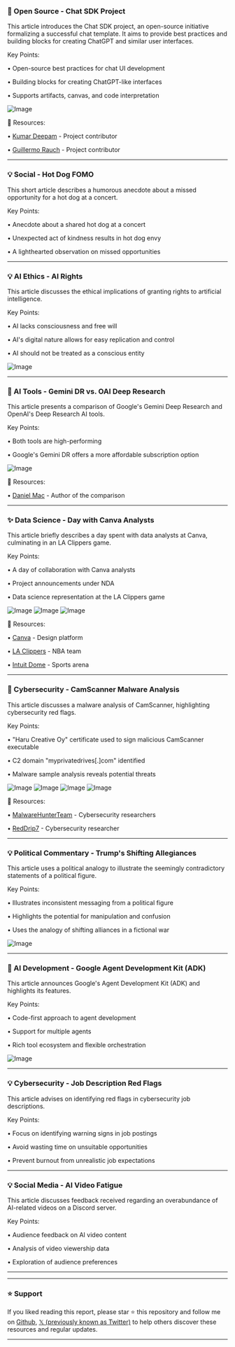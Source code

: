 ### 🤖 Open Source - Chat SDK Project

This article introduces the Chat SDK project, an open-source initiative formalizing a successful chat template.  It aims to provide best practices and building blocks for creating ChatGPT and similar user interfaces.

Key Points:

• Open-source best practices for chat UI development

• Building blocks for creating ChatGPT-like interfaces

• Supports artifacts, canvas, and code interpretation


![Image](https://pbs.twimg.com/amplify_video_thumb/1910129349694771200/img/aLCLUnPhqYnUjroq.jpg)

🔗 Resources:

• [Kumar Deepam](https://x.com/kumardeepam) -  Project contributor

• [Guillermo Rauch](https://x.com/rauchg) - Project contributor


---
### 💡 Social - Hot Dog FOMO

This short article describes a humorous anecdote about a missed opportunity for a hot dog at a concert.

Key Points:

• Anecdote about a shared hot dog at a concert

• Unexpected act of kindness results in hot dog envy

• A lighthearted observation on missed opportunities



---
### 💡 AI Ethics - AI Rights

This article discusses the ethical implications of granting rights to artificial intelligence.

Key Points:

• AI lacks consciousness and free will

•  AI's digital nature allows for easy replication and control

• AI should not be treated as a conscious entity


![Image](https://pbs.twimg.com/media/Gn82rTcXYAAh1_r?format=jpg&name=small)

---
### 🚀 AI Tools - Gemini DR vs. OAI Deep Research

This article presents a comparison of Google's Gemini Deep Research and OpenAI's Deep Research AI tools.

Key Points:

• Both tools are high-performing

• Google's Gemini DR offers a more affordable subscription option


![Image](https://pbs.twimg.com/media/GoC-GCJWYAAEVBP?format=png&name=240x240)

🔗 Resources:

• [Daniel Mac](https://x.com/daniel_mac8) - Author of the comparison


---
### ✨ Data Science - Day with Canva Analysts

This article briefly describes a day spent with data analysts at Canva, culminating in an LA Clippers game.

Key Points:

•  A day of collaboration with Canva analysts

•  Project announcements under NDA

•  Data science representation at the LA Clippers game


![Image](https://pbs.twimg.com/media/GoJFiCIbAAA-EaX?format=jpg&name=small)
![Image](https://pbs.twimg.com/amplify_video_thumb/1910165642952753152/img/ksT-eQd34Sa7M9fm.jpg)
![Image](https://pbs.twimg.com/media/GoJFiC_bsAAXOGy?format=jpg&name=360x360)

🔗 Resources:

• [Canva](https://x.com/canva) - Design platform

• [LA Clippers](https://x.com/LAClippers) - NBA team

• [Intuit Dome](https://x.com/IntuitDome) - Sports arena


---
### 🤖 Cybersecurity - CamScanner Malware Analysis

This article discusses a malware analysis of CamScanner, highlighting cybersecurity red flags.

Key Points:

•  "Haru Creative Oy" certificate used to sign malicious CamScanner executable

•  C2 domain "myprivatedrives[.]com" identified

•  Malware sample analysis reveals potential threats


![Image](https://pbs.twimg.com/media/GoGu9GyXsAACj-S?format=png&name=small)
![Image](https://pbs.twimg.com/media/GlVmjsRawAAefUZ?format=png&name=240x240)
![Image](https://pbs.twimg.com/media/GlVmnpWXIAA1onc?format=png&name=240x240)
![Image](https://pbs.twimg.com/media/GlVmpLBa4AI-fRq?format=png&name=360x360)

🔗 Resources:

• [MalwareHunterTeam](https://x.com/malwrhunterteam) - Cybersecurity researchers

• [RedDrip7](https://x.com/RedDrip7) - Cybersecurity researcher


---
### 💡 Political Commentary - Trump's Shifting Allegiances

This article uses a political analogy to illustrate the seemingly contradictory statements of a political figure.


Key Points:

•  Illustrates inconsistent messaging from a political figure

•  Highlights the potential for manipulation and confusion

•  Uses the analogy of shifting alliances in a fictional war


![Image](https://pbs.twimg.com/media/GoH8RDPWQAAGyVU?format=jpg&name=small)

---
### 🚀 AI Development - Google Agent Development Kit (ADK)

This article announces Google's Agent Development Kit (ADK) and highlights its features.

Key Points:

• Code-first approach to agent development

• Support for multiple agents

• Rich tool ecosystem and flexible orchestration


![Image](https://pbs.twimg.com/media/GoGyF36WYAAwcrf?format=jpg&name=small)

---
### 💡 Cybersecurity - Job Description Red Flags

This article advises on identifying red flags in cybersecurity job descriptions.

Key Points:

•  Focus on identifying warning signs in job postings

•  Avoid wasting time on unsuitable opportunities

•  Prevent burnout from unrealistic job expectations


---
### 💡 Social Media - AI Video Fatigue

This article discusses feedback received regarding an overabundance of AI-related videos on a Discord server.

Key Points:

•  Audience feedback on AI video content

•  Analysis of video viewership data

•  Exploration of audience preferences


---


---

### ⭐️ Support

If you liked reading this report, please star ⭐️ this repository and follow me on [Github](https://github.com/Drix10), [𝕏 (previously known as Twitter)](https://x.com/DRIX_10_) to help others discover these resources and regular updates.

---